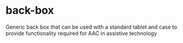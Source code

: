 # back-box
Generic back box that can be used with a standard tablet and case to provide functionality required for AAC in assistive technology
